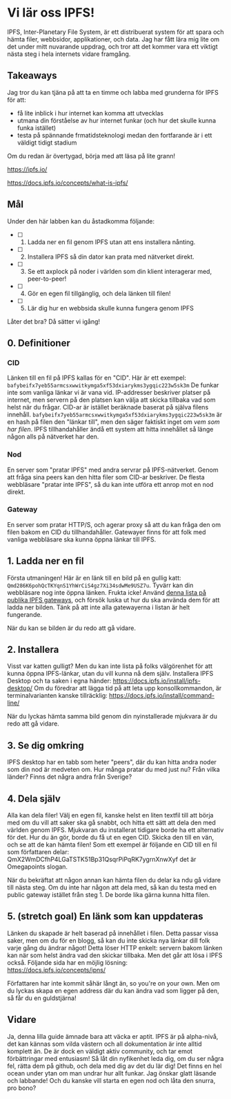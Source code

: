 # Vi lär oss IPFS!

IPFS, Inter-Planetary File System, är ett distribuerat system för att spara och hämta filer, webbsidor, applikationer, och data. Jag har fått lära mig lite om det under mitt nuvarande uppdrag, och tror att det kommer vara ett viktigt nästa steg i hela internets vidare framgång. 

## Takeaways

Jag tror du kan tjäna på att ta en timme och labba med grunderna för IPFS för att:
 * få lite inblick i hur internet kan komma att utvecklas
 * utmana din förståelse av hur internet funkar (och hur det skulle kunna funka istället)
 * testa på spännande frmatidsteknologi medan den fortfarande är i ett väldigt tidigt stadium

Om du redan är övertygad, börja med att läsa på lite grann! 

https://ipfs.io/

https://docs.ipfs.io/concepts/what-is-ipfs/

## Mål

Under den här labben kan du åstadkomma följande:
- [ ] 1. Ladda ner en fil genom IPFS utan att ens installera nånting.
- [ ] 2. Installera IPFS så din dator kan prata med nätverket direkt.
- [ ] 3. Se ett axplock på noder i världen som din klient interagerar med, peer-to-peer!
- [ ] 4. Gör en egen fil tillgänglig, och dela länken till filen!
- [ ] 5. Lär dig hur en webbsida skulle kunna fungera genom IPFS

Låter det bra? Då sätter vi igång!

## 0. Definitioner

### CID

Länken till en fil på IPFS kallas för en "CID". Här är ett exempel: `bafybeifx7yeb55armcsxwwitkymga5xf53dxiarykms3ygqic223w5sk3m`
De funkar inte som vanliga länkar vi är vana vid. IP-addresser beskriver platser på internet, men servern på den platsen kan välja att skicka tillbaka vad som helst när du frågar. CID-ar är istället beräknade baserat på själva filens innehåll. `bafybeifx7yeb55armcsxwwitkymga5xf53dxiarykms3ygqic223w5sk3m` är en hash på filen den "länkar till", men den säger faktiskt inget om _vem som har filen_. IPFS tillhandahåller ändå ett system att hitta innehållet så länge någon alls på nätverket har den.

### Nod

En server som "pratar IPFS" med andra servrar på IPFS-nätverket. Genom att fråga sina peers kan den hitta filer som CID-ar beskriver. De flesta webbläsare "pratar inte IPFS", så du kan inte utföra ett anrop mot en nod direkt.

### Gateway

En server som pratar HTTP/S, och agerar proxy så att du kan fråga den om filen bakom en CID du tillhandahåller. Gatewayer finns för att folk med vanliga webbläsare ska kunna öppna länkar till IPFS.

## 1. Ladda ner en fil

Första utmaningen! Här är en länk till en bild på en gullig katt: `Qmd286K6pohQcTKYqnS1YhWrCiS4gz7Xi34sdwMe9USZ7u`. Tyvärr kan din webbläsare nog inte öppna länken. Frukta icke! Använd [denna lista på publika IPFS gateways](https://ipfs.github.io/public-gateway-checker/), och försök luska ut hur du ska använda dem för att ladda ner bilden. Tänk på att inte alla gatewayerna i listan är helt fungerande.

När du kan se bilden är du redo att gå vidare. 

## 2. Installera 

Visst var katten gulligt? Men du kan inte lista på folks välgörenhet för att kunna öppna IPFS-länkar, utan du vill kunna nå dem själv. 
Installera IPFS Desktop och ta saken i egna händer: https://docs.ipfs.io/install/ipfs-desktop/ 
Om du föredrar att lägga tid på att leta upp konsollkommandon, är terminalvarianten kanske tillräcklig: https://docs.ipfs.io/install/command-line/

När du lyckas hämta samma bild genom din nyinstallerade mjukvara är du redo att gå vidare.

## 3. Se dig omkring

IPFS desktop har en tabb som heter "peers", där du kan hitta andra noder som din nod är medveten om. Hur många pratar du med just nu? Från vilka länder? Finns det några andra från Sverige?

## 4. Dela själv

Alla kan dela filer! Välj en egen fil, kanske helst en liten textfil till att börja med om du vill att saker ska gå snabbt, och hitta ett sätt att dela den med världen genom IPFS. Mjukvaran du installerat tidigare borde ha ett alternativ för det. Hur du än gör, borde du få ut en egen CID. Skicka den till en vän, och se att de kan hämta filen! Som ett exempel är följande en CID till en fil som författaren delar: QmX2WmDCfhP4LGaTSTK51Bp31QsqrPiPqRK7ygrnXnwXyf det är Omegapoints slogan.

När du bekräftat att någon annan kan hämta filen du delar ka ndu gå vidare till nästa steg. Om du inte har någon att dela med, så kan du testa med en public gateway istället från steg 1. De borde lika gärna kunna hitta filen.

## 5. (stretch goal) En länk som kan uppdateras

Länken du skapade är helt baserad på innehållet i filen. Detta passar vissa saker, men om du för en blogg, så kan du inte skicka nya länkar dill folk varje gång du ändrar något! Detta löser HTTP enkelt: servern bakom länken kan när som helst ändra vad den skickar tillbaka. Men det går att lösa i IPFS också. Följande sida har en möjlig lösning: https://docs.ipfs.io/concepts/ipns/

Författaren har inte kommit såhär långt än, so you're on your own. Men om du lyckas skapa en egen address där du kan ändra vad som ligger på den, så får du en guldstjärna!

## Vidare

Ja, denna lilla guide ämnade bara att väcka er aptit. IPFS är på alpha-nivå, det kan kännas som vilda västern och all dokumentation är inte alltid komplett än. De är dock en väldigt aktiv community, och tar emot förbättringar med entusiasm! Så låt din nyfikenhet leda dig, om du ser några fel, rätta dem på github, och dela med dig av det du lär dig! Det finns en hel ocean under ytan om man undrar hur allt funkar. Jag önskar glatt läsande och labbande! Och du kanske vill starta en egen nod och låta den snurra, pro bono?






